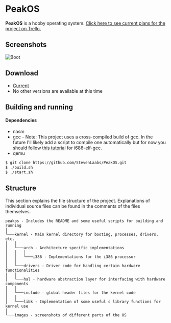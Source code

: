 PeakOS
======
**PeakOS** is a hobby operating system. [Click here to see current plans for the project on Trello.](https://trello.com/b/5HTUZoXM/peakos)

## Screenshots
![Boot](https://raw.githubusercontent.com/StevenLaabs/PeakOS/master/images/peakos_keyboard.png)

## Download
* [Current](https://github.com/StevenLaabs/PeakOS/archive/master.zip)
* No other versions are available at this time

## Building and running
#### Dependencies
* nasm
* gcc - Note: This project uses a cross-compiled build of gcc. In the future I'll likely add a script to compile one automatically but for now you should follow [this tutorial](http://wiki.osdev.org/GCC_Cross-Compiler) for i686-elf-gcc.
* qemu

```bash
$ git clone https://github.com/StevenLaabs/PeakOS.git
$ ./build.sh
$ ./start.sh
```
## Structure
This section explains the file structure of the project. Explanations of individual source files can be found in the comments of the files themselves.
```
peakos - Includes the README and some useful scripts for building and running
│
└───kernel - Main kernel directory for booting, processes, drivers, etc.
│   │
│   └───arch - Architecture specific implementations
│   │   │
│   │   └───i386 - Implementations for the i386 processor
│   │
│   └───drivers - Driver code for handling certain hardware functionalities
│   │
│   └───hal - hardware abstraction layer for interfacing with hardware components
│   │
│   └───include - global header files for the kernel code
│   │
│   └───libk - Implementation of some useful c library functions for kernel use
│
└───images - screenshots of different parts of the OS
```
